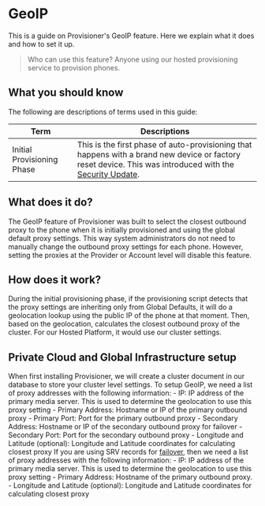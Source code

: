 # GeoIP
This is a guide on Provisioner's GeoIP feature. Here we explain what it does and how to set it up.

> Who can use this feature?
> Anyone using our hosted provisioning service to provision phones.

## What you should know
The following are descriptions of terms used in this guide:

| Term | Descriptions |
| --- | --- |
| Initial Provisioning Phase | This is the first phase of auto-provisioning that happens with a brand new device or factory reset device. This was introduced with the [Security Update](../security/security.md). |

## What does it do?
The GeoIP feature of Provisioner was built to select the closest outbound proxy to the phone when it is initially provisioned and using the global default proxy settings. This way system administrators do not need to manually change the outbound proxy settings for each phone. However, setting the proxies at the Provider or Account level will disable this feature.

## How does it work?
During the initial provisioning phase, if the provisioning script detects that the proxy settings are inheriting only from Global Defaults, it will do a geolocation lookup using the public IP of the phone at that moment. Then, based on the geolocation, calculates the closest outbound proxy of the cluster. For our Hosted Platform, it would use our cluster settings.

## Private Cloud and Global Infrastructure setup
When first installing Provisioner, we will create a cluster document in our database to store your cluster level settings. To setup GeoIP, we need a list of proxy addresses with the following information:
	- IP: IP address of the primary media server. This is used to determine the geolocation to use this proxy setting
	- Primary Address: Hostname or IP of the primary outbound proxy
	- Primary Port: Port for the primary outbound proxy
	- Secondary Address: Hostname or IP of the secondary outbound proxy for failover
	- Secondary Port: Port for the secondary outbound proxy
	- Longitude and Latitude (optional): Longitude and Latitude coordinates for calculating closest proxy
If you are using SRV records for [failover](../failover/failover.md), then we need a list of proxy addresses with the following information:
	- IP: IP address of the primary media server. This is used to determine the geolocation to use this proxy setting
	- Primary Address: Hostname of the primary outbound proxy.
	- Longitude and Latitude (optional): Longitude and Latitude coordinates for calculating closest proxy
